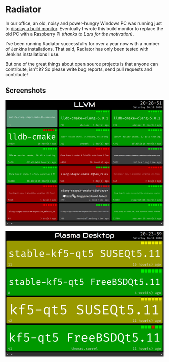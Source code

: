 # Radiator

In our office, an old, noisy and power-hungry Windows PC was running just to [display a build monitor](https://plugins.jenkins.io/build-monitor-plugin). Eventually I wrote this build monitor to replace the old PC with a Raspberry Pi *(thanks to Lars for the motivation)*.

I've been running Radiator successfully for over a year now with a number of Jenkins installations. That said, Radiator has only been tested with Jenkins installations I use. 

But one of the great things about open source projects is that anyone can contribute, isn't it? 
So please write bug reports, send pull requests and contribute!


## Screenshots

![screenshot2](/doc/screenshot2.png?raw=true)

![screenshot](/doc/screenshot.png?raw=true)
